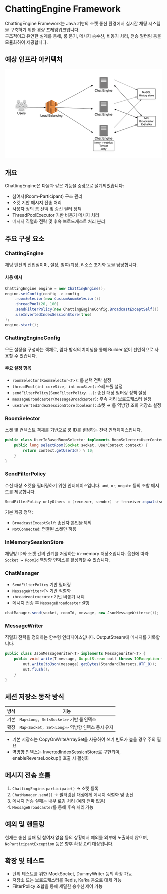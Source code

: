 # ChattingEngine Framework

<p>
ChattingEngine Framework는 Java 기반의 소켓 통신 환경에서 실시간 채팅 시스템을 구축하기 위한 경량 프레임워크입니다.<br>
구조적이고 유연한 설계를 통해, 룸 분기, 메시지 송수신, 비동기 처리, 전송 필터링 등을 모듈화하여 제공합니다.
</p>

## 예상 인프라 아키텍처
<img src="img/architecture.png" width="800">

## 개요

ChattingEngine은 다음과 같은 기능을 중심으로 설계되었습니다:

* 참여자(Room-Participant) 구조 관리
* 소켓 기반 메시지 전송 처리
* 사용자 정의 룸 선택 및 송신 필터 정책
* ThreadPoolExecutor 기반 비동기 메시지 처리
* 메시지 직렬화 전략 및 후속 브로드캐스트 처리 분리

## 주요 구성 요소

### ChattingEngine

채팅 엔진의 진입점이며, 설정, 참여/퇴장, 리소스 초기화 등을 담당합니다.

#### 사용 예시

```java
ChattingEngine engine = new ChattingEngine();
engine.setConfig(config -> config
    .roomSelector(new CustomRoomSelector())
    .threadPool(20, 100)
    .sendFilterPolicy(new ChattingEngineConfig.BroadcastExceptSelf())
    .useInvertedIndexSessionStore(true)
);
engine.start();
```

### ChattingEngineConfig

모든 설정을 구성하는 객체로, 람다 방식의 체이닝을 통해 Builder 없이 선언적으로 사용할 수 있습니다.

#### 주요 설정 항목

* `roomSelector(RoomSelector<T>)`: 룸 선택 전략 설정
* `threadPool(int coreSize, int maxSize)`: 스레드풀 설정
* `sendFilterPolicy(SendFilterPolicy...)`: 송신 대상 필터링 정책 설정
* `messageBroadcaster(MessageBroadcaster)`: 후속 처리 브로드캐스터 설정
* `useInvertedIndexSessionStore(boolean)`: 소켓 → 룸 역방향 조회 저장소 설정

### RoomSelector<T>

소켓 및 컨텍스트 객체를 기반으로 룸 ID를 결정하는 전략 인터페이스입니다.

```java
public class UserIdBasedRoomSelector implements RoomSelector<UserContext> {
    public long selectRoom(Socket socket, UserContext context) {
        return context.getUserId() % 10;
    }
}
```

### SendFilterPolicy

수신 대상 소켓을 필터링하기 위한 인터페이스입니다. `and`, `or`, `negate` 등의 조합 메서드를 제공합니다.

```java
SendFilterPolicy onlyOthers = (receiver, sender) -> !receiver.equals(sender);
```

기본 제공 정책:

* `BroadcastExceptSelf`: 송신자 본인을 제외
* `NotConnected`: 연결된 소켓만 허용

### InMemorySessionStore

채팅방 ID와 소켓 간의 관계를 저장하는 in-memory 저장소입니다.
옵션에 따라 `Socket → RoomId` 역방향 인덱스를 활성화할 수 있습니다.

### ChatManager

* `SendFilterPolicy` 기반 필터링
* `MessageWriter<T>` 기반 직렬화
* `ThreadPoolExecutor` 기반 비동기 처리
* 메시지 전송 후 `MessageBroadcaster` 실행

```java
chatManager.send(socket, roomId, message, new JsonMessageWriter<>());
```

### MessageWriter<T>

직렬화 전략을 정의하는 함수형 인터페이스입니다. OutputStream에 메시지를 기록합니다.

```java
public class JsonMessageWriter<T> implements MessageWriter<T> {
    public void write(T message, OutputStream out) throws IOException {
        out.write(toJson(message).getBytes(StandardCharsets.UTF_8));
        out.flush();
    }
}
```

## 세션 저장소 동작 방식

| 방식 | 기능                                     |
| -- | -------------------------------------- |
| 기본 | `Map<Long, Set<Socket>>` 기반 룸 인덱스      |
| 확장 | `Map<Socket, Set<Long>>` 역방향 인덱스 동시 유지 |

* 기본 저장소는 CopyOnWriteArraySet을 사용하여 쓰기 빈도가 높을 경우 주의 필요
* 역방향 인덱스는 InvertedIndexSessionStore로 구현되며, enableReverseLookup() 호출 시 활성화

## 메시지 전송 흐름

1. `ChattingEngine.participate()` → 소켓 등록
2. `ChatManager.send()` → 필터링된 대상에게 메시지 직렬화 및 송신
3. 메시지 전송 실패는 내부 로깅 처리 (예외 전파 없음)
4. `MessageBroadcaster`를 통해 후속 처리 가능

## 예외 및 핸들링

현재는 송신 실패 및 참여자 없음 등의 상황에서 예외를 외부에 노출하지 않으며, `NoParticipantException` 등은 향후 확장 고려 대상입니다.

## 확장 및 테스트

* 단위 테스트를 위한 MockSocket, DummyWriter 등의 확장 가능
* 저장소 또는 브로드캐스터를 Redis, Kafka 등으로 대체 가능
* FilterPolicy 조합을 통해 세밀한 송수신 제어 가능

